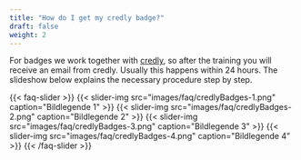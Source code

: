 ```yaml
---
title: "How do I get my credly badge?"
draft: false
weight: 2
---
```


For badges we work together with [credly](https://info.credly.com/), so after the training you will receive an email from credly. Usually this happens within 24 hours. 
The slideshow below explains the necessary procedure step by step. 

{{< faq-slider >}}
{{< slider-img src="images/faq/credlyBadges-1.png" caption="Bildlegende 1" >}}
{{< slider-img src="images/faq/credlyBadges-2.png" caption="Bildlegende 2" >}}
{{< slider-img src="images/faq/credlyBadges-3.png" caption="Bildlegende 3" >}}
{{< slider-img src="images/faq/credlyBadges-4.png" caption="Bildlegende 4" >}}
{{< /faq-slider >}}

